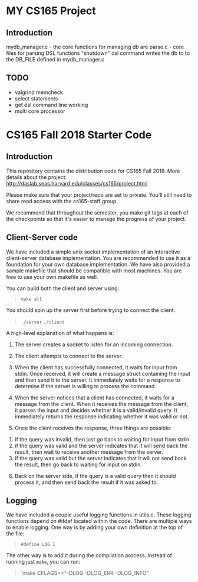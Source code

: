 
# MY CS165 Project


## Introduction

mydb_manager.c - the core functions for managing db are
parse.c - core files for parsing DSL functions 
"shutdown" dsl command writes the db to to the DB_FILE defined in mydb_manager.c

## TODO

- valgrind memcheck
- select statements
- get dsl command line working
- multi core processor









# CS165 Fall 2018 Starter Code

## Introduction

This repository contains the distribution code for CS165 Fall 2018.
More details about the project: http://daslab.seas.harvard.edu/classes/cs165/project.html


Please make sure that your project/repo are set to private.
You'll still need to share read access with the cs165-staff group.

We recommend that throughout the semester, you make git tags at each of
the checkpoints so that it's easier to manage the progress of your project.


## Client-Server code
We have included a simple unix socket implementation of an interactive
client-server database implementation. You are recommended to use it
as a foundation for your own database implementation. We have also
provided a sample makefile that should be compatible with most machines.
You are free to use your own makefile as well.

You can build both the client and server using:

> `make all`

You should spin up the server first before trying to connect the client.

> `./server`
> `./client`

A high-level explanation of what happens is:

1. The server creates a socket to listen for an incoming connection.

2. The client attempts to connect to the server.

3. When the client has successfully connected, it waits for input from stdin.
Once received, it will create a message struct containing the input and
then send it to the server.  It immediately waits for a response to determine
if the server is willing to process the command.

4. When the server notices that a client has connected, it waits for a message
from the client.  When it receives the message from the client, it parses the
input and decides whether it is a valid/invalid query.
It immediately returns the response indicating whether it was valid or not.

5. Once the client receives the response, three things are possible:
1) if the query was invalid, then just go back to waiting for input from stdin.
2) if the query was valid and the server indicates that it will send back the
result, then wait to receive another message from the server.
3) if the query was valid but the server indicates that it will not send back
the result, then go back to waiting for input on stdin.

6. Back on the server side, if the query is a valid query then it should
process it, and then send back the result if it was asked to.

## Logging

We have included a couple useful logging functions in utils.c.
These logging functions depend on #ifdef located within the code.
There are multiple ways to enable logging. One way is by adding your own
definition at the top of the file:

> `#define LOG 1`

The other way is to add it during the compilation process. Instead of running
just `make`, you can run:

> `make CFLAGS+="-DLOG -DLOG_ERR -DLOG_INFO"
